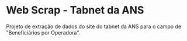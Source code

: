 # Web Scrap - Tabnet da ANS

Projeto de extração de dados do site do tabnet da ANS para o campo de "Beneficiários por Operadora".
